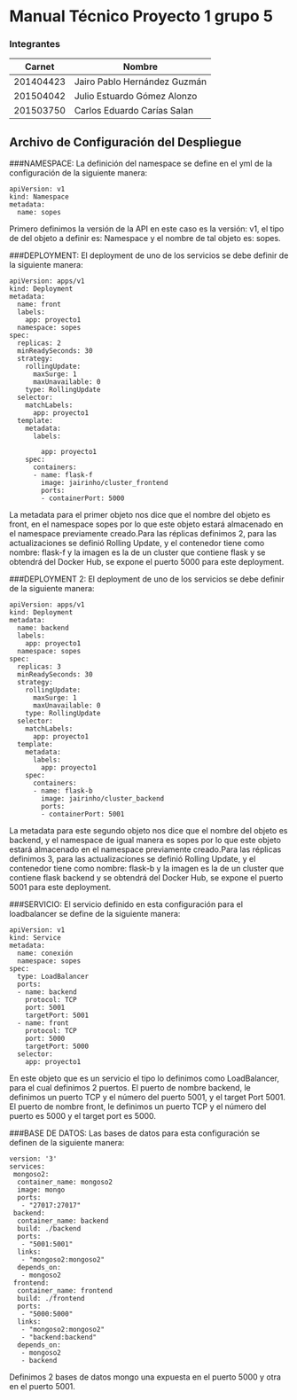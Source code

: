 # Manual Técnico Proyecto 1 grupo 5


### Integrantes
| Carnet | Nombre |
| ------ | ------ |
| 201404423 | Jairo Pablo Hernández Guzmán |
| 201504042 | Julio Estuardo Gómez Alonzo  |
| 201503750 | Carlos Eduardo Carías Salan |

## Archivo de Configuración del Despliegue

###NAMESPACE:
La definición del namespace se define en el yml de la configuración de la siguiente manera:
```
apiVersion: v1
kind: Namespace
metadata:
  name: sopes
```
Primero definimos la versión de la API en este caso es la versión: v1, el tipo de del objeto a definir es: Namespace y el nombre de tal objeto es: sopes.


###DEPLOYMENT:
El deployment de uno de los servicios se debe definir de la siguiente manera:
```
apiVersion: apps/v1
kind: Deployment
metadata:
  name: front
  labels:
    app: proyecto1
  namespace: sopes
spec:
  replicas: 2
  minReadySeconds: 30
  strategy:
    rollingUpdate:
      maxSurge: 1
      maxUnavailable: 0
    type: RollingUpdate 
  selector:
    matchLabels:
      app: proyecto1
  template:
    metadata:
      labels:

        app: proyecto1
    spec:
      containers:
      - name: flask-f
        image: jairinho/cluster_frontend
        ports:
        - containerPort: 5000

```
La metadata para el primer objeto nos dice que el nombre del objeto es front, en el namespace sopes por lo que este objeto estará almacenado en el namespace previamente creado.Para las réplicas definimos 2, para las actualizaciones se definió Rolling Update, y el contenedor tiene como nombre: flask-f y la imagen es la de un cluster que contiene flask y se obtendrá del Docker Hub, se expone el puerto 5000 para este deployment.

###DEPLOYMENT 2:
El deployment de uno de los servicios se debe definir de la siguiente manera:
```
apiVersion: apps/v1
kind: Deployment
metadata:
  name: backend
  labels:
    app: proyecto1
  namespace: sopes
spec:
  replicas: 3
  minReadySeconds: 30
  strategy:
    rollingUpdate:
      maxSurge: 1
      maxUnavailable: 0
    type: RollingUpdate 
  selector:
    matchLabels:
      app: proyecto1
  template:
    metadata:
      labels:
        app: proyecto1
    spec:
      containers:
      - name: flask-b
        image: jairinho/cluster_backend
        ports:
        - containerPort: 5001
```
La metadata para este segundo objeto nos dice que el nombre del objeto es backend, y el namespace de igual manera es sopes por lo que este objeto estará almacenado en el namespace previamente creado.Para las réplicas definimos 3, para las actualizaciones se definió Rolling Update, y el contenedor tiene como nombre: flask-b y la imagen es la de un cluster que contiene flask backend y se obtendrá del Docker Hub, se expone el puerto 5001 para este deployment.


###SERVICIO:
El servicio definido en esta configuración para el loadbalancer se define de la siguiente manera:
```
apiVersion: v1
kind: Service
metadata:
  name: conexión
  namespace: sopes
spec:
  type: LoadBalancer
  ports:
  - name: backend
    protocol: TCP
    port: 5001
    targetPort: 5001
  - name: front
    protocol: TCP
    port: 5000
    targetPort: 5000
  selector:
    app: proyecto1
```
En este objeto que es un servicio el tipo lo definimos como LoadBalancer, para el cual definimos 2 puertos. 
El puerto de nombre backend, le definimos un puerto TCP y el número del puerto 5001, y el target Port 5001. 
El puerto de nombre front, le definimos un puerto TCP y el número del puerto es 5000 y el target port es 5000.

###BASE DE DATOS:
Las bases de datos para esta configuración se definen de la siguiente manera:
```
version: '3'
services:
 mongoso2:
  container_name: mongoso2
  image: mongo
  ports:
   - "27017:27017"
 backend:
  container_name: backend
  build: ./backend
  ports:
   - "5001:5001"
  links:
   - "mongoso2:mongoso2"
  depends_on:
   - mongoso2
 frontend:
  container_name: frontend
  build: ./frontend
  ports:
   - "5000:5000"
  links:
   - "mongoso2:mongoso2"
   - "backend:backend"
  depends_on:
   - mongoso2
   - backend
```

Definimos 2 bases de datos mongo una expuesta en el puerto 5000 y otra en el puerto 5001.


